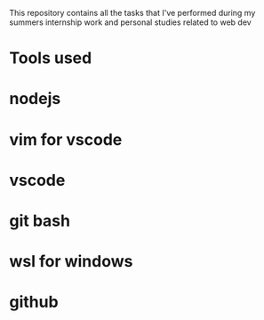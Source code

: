 This repository contains all the tasks that I've performed during my summers internship work and personal studies related to web dev 


# Tools used 

# nodejs
# vim for vscode
# vscode
# git bash 
# wsl for windows
# github  
